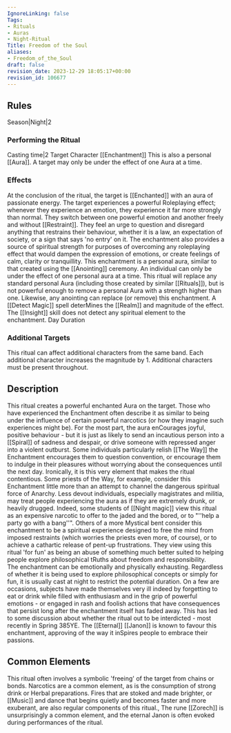 ```yaml
---
IgnoreLinking: false
Tags:
- Rituals
- Auras
- Night-Ritual
Title: Freedom of the Soul
aliases:
- Freedom_of_the_Soul
draft: false
revision_date: 2023-12-29 18:05:17+00:00
revision_id: 106677
---
```


## Rules
Season|Night|2
### Performing the Ritual
Casting time|2 Target Character
[[Enchantment]] This is also a personal [[Aura]]. A target may only be under the effect of one Aura at a time.
### Effects
At the conclusion of the ritual, the target is [[Enchanted]] with an aura of passionate energy. The target experiences a powerful Roleplaying effect; whenever they experience an emotion, they experience it far more strongly than normal. They switch between one powerful emotion and another freely and without [[Restraint]]. They feel an urge to question and disregard anything that restrains their behaviour, whether it is a law, an expectation of society, or a sign that says 'no entry' on it.
The enchantment also provides a source of spiritual strength for purposes of overcoming any roleplaying effect that would dampen the expression of emotions, or create feelings of calm, clarity or tranquillity.
This enchantment is a personal aura, similar to that created using the [[Anointing]] ceremony. An individual can only be under the effect of one personal aura at a time. This ritual will replace any standard personal Aura (including those created by similar [[Rituals]]), but is not powerful enough to remove a personal Aura with a strength higher than one. Likewise, any anointing can replace (or remove) this enchantment. A [[Detect Magic]] spell deterMines the [[Realm]] and magnitude of the effect. The [[Insight]] skill does not detect any spiritual element to the enchantment.
Day Duration
### Additional Targets
This ritual can affect additional characters from the same band. Each additional character increases the magnitude by 1. Additional characters must be present throughout.
## Description
This ritual creates a powerful enchanted Aura on the target. Those who have experienced the Enchantment often describe it as similar to being under the influence of certain powerful narcotics (or how they imagine such experiences might be). For the most part, the aura enCourages joyful, positive behaviour - but it is just as likely to send an incautious person into a [[Spiral]] of sadness and despair, or drive someone with repressed anger into a violent outburst. 
Some individuals particularly relish [[The Way]] the Enchantment encourages them to question convention, or encourage them to indulge in their pleasures without worrying about the consequences until the next day. Ironically, it is this very element that makes the ritual contentious. Some priests of the Way, for example, consider this Enchantment little more than an attempt to channel the dangerous spiritual force of Anarchy. Less devout individuals, especially magistrates and militia, may treat people experiencing the aura as if they are extremely drunk, or heavily drugged.
Indeed, some students of [[Night magic]] view this ritual as an expensive narcotic to offer to the jaded and the bored, or to "''help a party go with a bang''". Others of a more Mystical bent consider this enchantment to be a spiritual experience designed to free the mind from imposed restraints (which worries the priests even more, of course), or to achieve a cathartic release of pent-up frustrations. They view using this ritual 'for fun' as being an abuse of something much better suited to helping people explore philosophical tRuths about freedom and responsibility.  
The enchantment can be emotionally and physically exhausting. Regardless of whether it is being used to explore philosophical concepts or simply for fun, it is usually cast at night to restrict the potential duration. On a few are occasions, subjects have made themselves very ill indeed by forgetting to eat or drink while filled with enthusiasm and in the grip of powerful emotions - or engaged in rash and foolish actions that have consequences that persist long after the enchantment itself has faded away. This has led to some discussion about whether the ritual out to be interdicted - most recently in Spring 385YE.
The [[Eternal]] [[Janon]] is known to favour this enchantment, approving of the way it inSpires people to embrace their passions.
## Common Elements
This ritual often involves a symbolic 'freeing' of the target from chains or bonds. Narcotics are a common element, as is the consumption of strong drink or Herbal preparations. Fires that are stoked and made brighter, or [[Music]] and dance that begins quietly and becomes faster and more exuberant, are also regular components of this ritual., 
The rune [[Zorech]] is unsurprisingly a common element, and the eternal Janon is often evoked during performances of the ritual.